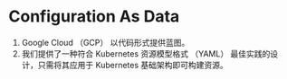 # Configuration As Data
1. Google Cloud （GCP） 以代码形式提供蓝图。
2. 我们提供了一种符合 Kubernetes 资源模型格式 （YAML） 最佳实践的设计，只需将其应用于 Kubernetes 基础架构即可构建资源。
